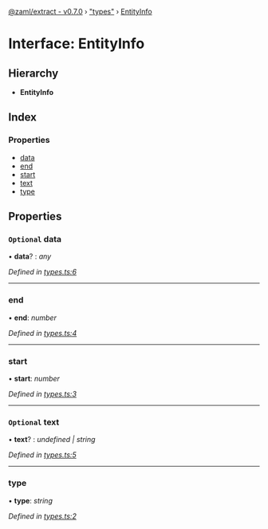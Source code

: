 [@zaml/extract - v0.7.0](../README.md) › ["types"](../modules/_types_.md) › [EntityInfo](_types_.entityinfo.md)

# Interface: EntityInfo

## Hierarchy

* **EntityInfo**

## Index

### Properties

* [data](_types_.entityinfo.md#optional-data)
* [end](_types_.entityinfo.md#end)
* [start](_types_.entityinfo.md#start)
* [text](_types_.entityinfo.md#optional-text)
* [type](_types_.entityinfo.md#type)

## Properties

### `Optional` data

• **data**? : *any*

*Defined in [types.ts:6](https://github.com/nexushubs/zaml-lang/blob/226a4c7/packages/zaml-extract/src/types.ts#L6)*

___

###  end

• **end**: *number*

*Defined in [types.ts:4](https://github.com/nexushubs/zaml-lang/blob/226a4c7/packages/zaml-extract/src/types.ts#L4)*

___

###  start

• **start**: *number*

*Defined in [types.ts:3](https://github.com/nexushubs/zaml-lang/blob/226a4c7/packages/zaml-extract/src/types.ts#L3)*

___

### `Optional` text

• **text**? : *undefined | string*

*Defined in [types.ts:5](https://github.com/nexushubs/zaml-lang/blob/226a4c7/packages/zaml-extract/src/types.ts#L5)*

___

###  type

• **type**: *string*

*Defined in [types.ts:2](https://github.com/nexushubs/zaml-lang/blob/226a4c7/packages/zaml-extract/src/types.ts#L2)*
